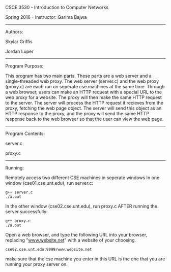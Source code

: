 
CSCE 3530 - Introduction to Computer Networks

Spring 2016 - Instructor: Garima Bajwa

-----------------------------------------------------------------------------------


Authors:

Skylar Griffis

Jordan Luper

-----------------------------------------------------------------------------------


Program Purpose:

This program has two main parts. These parts are a 
web server and a single-threaded web proxy. The web server (server.c)
and the web proxy (proxy.c) are each run on seperate cse machines at the
same time. Through a web browser, users can make an HTTP request with a 
special URL to the web proxy for a website. The proxy will then make the
same HTTP request to the server. The server will process the HTTP request
it recieves from the proxy, fetching the web page object. The server will
send this object as an HTTP response to the proxy, and the proxy will
send the same HTTP response back to the web browser so that the user can
view the web page.


-----------------------------------------------------------------------------------

Program Contents:

server.c

proxy.c



-----------------------------------------------------------------------------------

Running:

Remotely access two different CSE machines in seperate windows
In one window (cse01.cse.unt.edu), run server.c:

	g++ server.c
	./a.out
	
In the other window (cse02.cse.unt.edu), run proxy.c 
AFTER running the server successfully:

	g++ proxy.c
	./a.out
	
Open a web browser, and type the following URL into your browser,
replacing "www.website.net" with a website of your choosing.

	cse02.cse.unt.edu:9999/www.website.net
	
make sure that the cse machine you enter in this URL is the one
that you are running your proxy server on.
